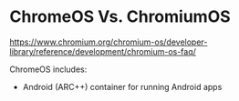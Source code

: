 # ChromeOS Vs. ChromiumOS
https://www.chromium.org/chromium-os/developer-library/reference/development/chromium-os-faq/

ChromeOS includes:
- Android (ARC++) container for running Android apps
